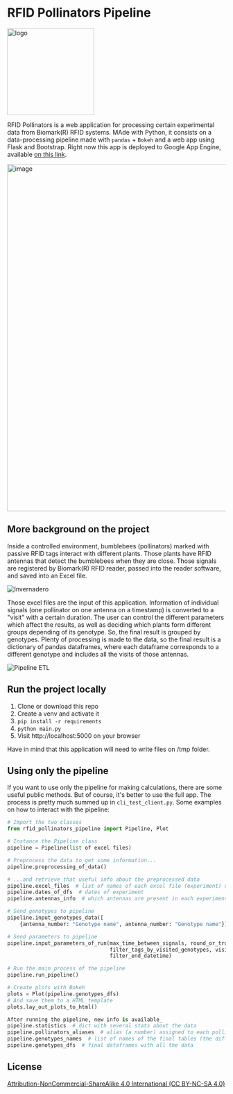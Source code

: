 # RFID Pollinators Pipeline

<img width="200" alt="logo" src="https://user-images.githubusercontent.com/14150766/193466545-ec3239bc-d061-43ff-a9d4-fcce0bad55a8.png">

RFID Pollinators is a web application for processing certain experimental data from Biomark(R) RFID systems. MAde with Python, it consists on a data-processing pipeline made with `pandas` + `Bokeh` and a web app using Flask and Bootstrap. Right now this app is deployed to Google App Engine, available [on this link](https://rfid-pollinators.ew.r.appspot.com).

<img width="800" alt="image" src="https://user-images.githubusercontent.com/14150766/193462330-cfb027e1-0b3b-46e8-8eeb-859e4fe178b4.png">

## More background on the project

Inside a controlled environment, bumblebees (pollinators) marked with passive RFID tags interact with different plants. Those plants have RFID antennas that detect the bumblebees when they are close. Those signals are registered by Biomark(R) RFID reader, passed into the reader software, and saved into an Excel file.

![Invernadero](https://user-images.githubusercontent.com/14150766/193462279-e78cc507-4610-40a4-9f45-b8e7126d11d4.png)

Those excel files are the input of this application. Information of individual signals (one pollinator on one antenna on a timestamp) is converted to a "visit" with a certain duration. The user can control the different parameters which affect the results, as well as deciding which plants form different groups depending of its genotype. So, the final result is grouped by genotypes. Plenty of processing is made to the data, so the final result is a dictionary of pandas dataframes, where each dataframe corresponds to a different genotype and includes all the visits of those antennas.

![Pipeline ETL](https://user-images.githubusercontent.com/14150766/193462285-f50e3466-18f1-4031-ab43-b50be162ecdc.png)

## Run the project locally

1. Clone or download this repo
2. Create a venv and activate it
3. `pip install -r requirements`
4. `python main.py`
5. Visit http://localhost:5000 on your browser

Have in mind that this application will need to write files on /tmp folder.

## Using only the pipeline

If you want to use only the pipeline for making calculations, there are some useful public methods. But of course, it's better to use the full app. The process is pretty much summed up in `cli_test_client.py`. Some examples on how to interact with the pipeline:

```python
# Import the two classes
from rfid_pollinators_pipeline import Pipeline, Plot

# Instance the Pipeline class
pipeline = Pipeline(list of excel files)

# Preprocess the data to get some information...
pipeline.preprocessing_of_data()

# ...and retrieve that useful info about the preprocessed data
pipeline.excel_files  # list of names of each excel file (experiment) uploaded
pipeline.dates_of_dfs  # dates of experiment
pipeline.antennas_info  # which antennas are present in each experiment

# Send genotypes to pipeline
pipeline.input_genotypes_data([
    {antenna_number: "Genotype name", antenna_number: "Genotype name"}])

# Send parameters to pipeline
pipeline.input_parameters_of_run(max_time_between_signals, round_or_truncate, pollinators_to_remove,
                                 filter_tags_by_visited_genotypes, visited_genotypes_required, filter_start_datetime,
                                 filter_end_datetime)

# Run the main process of the pipeline
pipeline.run_pipeline()

# Create plots with Bokeh
plots = Plot(pipeline.genotypes_dfs)
# And save them to a HTML template
plots.lay_out_plots_to_html()

After running the pipeline, new info is available_
pipeline.statistics  # dict with several stats about the data
pipeline.pollinators_aliases  # alias (a number) assigned to each pollinator
pipeline.genotypes_names  # list of names of the final tables (the different genotypes)
pipeline.genotypes_dfs  # final dataframes with all the data
```

## License
[Attribution-NonCommercial-ShareAlike 4.0 International (CC BY-NC-SA 4.0)](https://creativecommons.org/licenses/by-nc-sa/4.0/)
